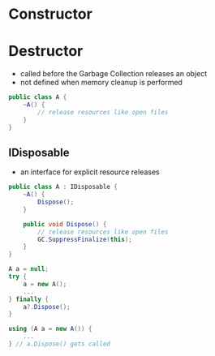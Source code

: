 # Constructor

# Destructor

* called before the Garbage Collection releases an object
* not defined when memory cleanup is performed

```csharp
public class A {
	~A() {
		// release resources like open files
	}
}
```

## IDisposable
- an interface for explicit resource releases

```csharp
public class A : IDisposable {
	~A() {
		Dispose();
	}

	public void Dispose() {
		// release resources like open files
		GC.SuppressFinalize(this);
	}
}
```

```csharp
A a = null;
try {
	a = new A();
	...
} finally {
	a?.Dispose();
}
```

```csharp
using (A a = new A()) {
	...
} // a.Dispose() gets called
```
